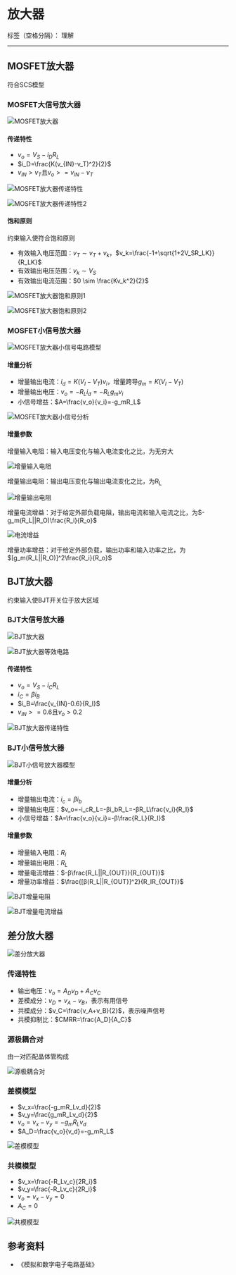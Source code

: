 # 放大器

标签（空格分隔）： 理解

---

## MOSFET放大器

符合SCS模型

### MOSFET大信号放大器

![MOSFET放大器](https://raw.githubusercontent.com/wchaochao/images/master/gitbook-circuit/MOSFET-amplifier.png)

#### 传递特性

* $v_o=V_S-i_DR_L$
* $i_D=\frac{K(v_{IN}-v_T)^2}{2}$
* $v_{IN}>v_T$且$v_o>=v_{IN}-v_T$

![MOSFET放大器传递特性](https://raw.githubusercontent.com/wchaochao/images/master/gitbook-circuit/MOSFET-amplifier-analysis.png)

![MOSFET放大器传递特性2](https://raw.githubusercontent.com/wchaochao/images/master/gitbook-circuit/MOSFET-amplifier-analysis-2.png)

#### 饱和原则

约束输入使符合饱和原则

* 有效输入电压范围：$v_T \sim v_T+v_k$，$v_k=\frac{-1+\sqrt{1+2V_SR_LK}}{R_LK}$
* 有效输出电压范围：$v_k \sim V_S$
* 有效输出电流范围：$0 \sim \frac{Kv_k^2}{2}$

![MOSFET放大器饱和原则1](https://raw.githubusercontent.com/wchaochao/images/master/gitbook-circuit/MOSFET-amplifier-constraint-1.png)

![MOSFET放大器饱和原则2](https://raw.githubusercontent.com/wchaochao/images/master/gitbook-circuit/MOSFET-amplifier-constraint-2.png)

### MOSFET小信号放大器

![MOSFET放大器小信号电路模型](https://raw.githubusercontent.com/wchaochao/images/master/gitbook-circuit/MOSFET-amplifier-small-singal-model.png)

#### 增量分析

* 增量输出电流：$i_d=K(V_I-V_T)v_i$，增量跨导$g_m=K(V_I-V_T)$
* 增量输出电压：$v_o=-R_Li_d=-R_Lg_mv_i$
* 小信号增益：$A=\frac{v_o}{v_i}=-g_mR_L$

![MOSFET放大器小信号分析](https://raw.githubusercontent.com/wchaochao/images/master/gitbook-circuit/MOSFET-amplifier-small-singal.png)

#### 增量参数

增量输入电阻：输入电压变化与输入电流变化之比，为无穷大

![增量输入电阻](https://raw.githubusercontent.com/wchaochao/images/master/gitbook-circuit/incremental-input-resistance.png)

增量输出电阻：输出电压变化与输出电流变化之比，为R<sub>L</sub>

![增量输出电阻](https://raw.githubusercontent.com/wchaochao/images/master/gitbook-circuit/incremental-output-resistance.png)

增量电流增益：对于给定外部负载电阻，输出电流和输入电流之比，为$-g_m(R_L||R_O)\frac{R_i}{R_o}$

![电流增益](https://raw.githubusercontent.com/wchaochao/images/master/gitbook-circuit/incremental-i-gain.png)

增量功率增益：对于给定外部负载，输出功率和输入功率之比，为$[g_m(R_L||R_O)]^2\frac{R_i}{R_o}$

## BJT放大器

约束输入使BJT开关位于放大区域

### BJT大信号放大器

![BJT放大器](https://raw.githubusercontent.com/wchaochao/images/master/gitbook-circuit/BJT-amplifier.png)

![BJT放大器等效电路](https://raw.githubusercontent.com/wchaochao/images/master/gitbook-circuit/BJT-amplifier-circuit.png)

#### 传递特性

* $v_o=V_S-i_CR_L$
* $i_C=βi_B$
* $i_B=\frac{v_{IN}-0.6}{R_I}$
* $v_{IN}>=0.6$且$v_o>0.2$

![BJT放大器传递特性](https://raw.githubusercontent.com/wchaochao/images/master/gitbook-circuit/BJT-amplifier-analysis.png)

### BJT小信号放大器

![BJT小信号放大器模型](https://raw.githubusercontent.com/wchaochao/images/master/gitbook-circuit/BJT-amplifier-small-singal-model.png)

#### 增量分析

* 增量输出电流：$i_c=βi_b$
* 增量输出电压：$v_o=-i_cR_L=-βi_bR_L=-βR_L\frac{v_i}{R_I}$
* 小信号增益：$A=\frac{v_o}{v_i}=-β\frac{R_L}{R_I}$

#### 增量参数

* 增量输入电阻：${R_I}$
* 增量输出电阻：${R_L}$
* 增量电流增益：$-β\frac{R_L||R_{OUT}}{R_{OUT}}$
* 增量功率增益：$\frac{[β(R_L||R_{OUT}]^2}{R_IR_{OUT}}$

![BJT增量电阻](https://raw.githubusercontent.com/wchaochao/images/master/gitbook-circuit/BJT-incremental-resistance.png)

![BJT增量电流增益](https://raw.githubusercontent.com/wchaochao/images/master/gitbook-circuit/BJT-incremental-i-gain.png)

## 差分放大器

![差分放大器](https://raw.githubusercontent.com/wchaochao/images/master/gitbook-circuit/differential-amplifier.png)

### 传递特性

* 输出电压：$v_o=A_Dv_D+A_Cv_C$
* 差模成分：$v_D=v_A-v_B$，表示有用信号
* 共模成分：$v_C=\frac{v_A+v_B}{2}$，表示噪声信号
* 共模抑制比：$CMRR=\frac{A_D}{A_C}$

### 源极耦合对

由一对匹配晶体管构成

![源极耦合对](https://raw.githubusercontent.com/wchaochao/images/master/gitbook-circuit/source-coupled-pair.png)

### 差模模型

* $v_x=\frac{-g_mR_Lv_d}{2}$
* $v_y=\frac{g_mR_Lv_d}{2}$
* $v_o=v_x-v_y=-g_mR_Lv_d$
* $A_D=\frac{v_o}{v_d}=-g_mR_L$

![差模模型](https://raw.githubusercontent.com/wchaochao/images/master/gitbook-circuit/differential-model.png)

### 共模模型

* $v_x=\frac{-R_Lv_c}{2R_i}$
* $v_y=\frac{-R_Lv_c}{2R_i}$
* $v_o=v_x-v_y=0$
* $A_C=0$

![共模模型](https://raw.githubusercontent.com/wchaochao/images/master/gitbook-circuit/common-model.png)

## 参考资料

* 《模拟和数字电子电路基础》
